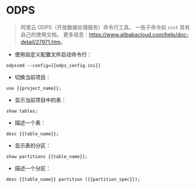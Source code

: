 # ODPS

> 阿里云 ODPS（开放数据处理服务）命令行工具。
> 一些子命令如 `inst` 具有自己的使用文档。
> 更多信息：<https://www.alibabacloud.com/help/doc-detail/27971.htm>。

- 使用自定义配置文件启动命令行：

`odpscmd --config={{odps_config.ini}}`

- 切换当前项目：

`use {{project_name}};`

- 显示当前项目中的表：

`show tables;`

- 描述一个表：

`desc {{table_name}};`

- 显示表的分区：

`show partitions {{table_name}};`

- 描述一个分区：

`desc {{table_name}} partition ({{partition_spec}});`